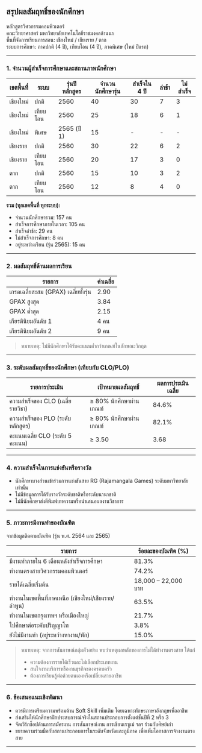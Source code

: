 ## สรุปผลสัมฤทธิ์ของนักศึกษา  

หลักสูตรวิศวกรรมคอมพิวเตอร์  
คณะวิทยาศาสตร์ มหาวิทยาลัยเทคโนโลยีราชมงคลล้านนา  
พื้นที่จัดการเรียนการสอน: เชียงใหม่ / เชียงราย / ตาก  
ระบบการศึกษา: ภาคปกติ (4 ปี), เทียบโอน (4 ปี), ภาคพิเศษ (ใหม่ ปีแรก)

---

### 1. จำนวนผู้สำเร็จการศึกษาและสถานภาพนักศึกษา

| เขตพื้นที่ | ระบบ | รุ่นปีหลักสูตร | จำนวนนักศึกษารุ่น | สำเร็จใน 4 ปี | ล่าช้า | ไม่สำเร็จ |
|-------------|-------|----------------|------------------|----------------|--------|-------------|
| เชียงใหม่   | ปกติ | 2560           | 40               | 30             | 7      | 3           |
| เชียงใหม่   | เทียบโอน | 2560         | 25               | 18             | 6      | 1           |
| เชียงใหม่   | พิเศษ | 2565 (ปี 1)    | 15               | -              | -      | -           |
| เชียงราย   | ปกติ | 2560           | 30               | 22             | 6      | 2           |
| เชียงราย   | เทียบโอน | 2560         | 20               | 17             | 3      | 0           |
| ตาก        | ปกติ | 2560           | 15               | 10             | 3      | 2           |
| ตาก        | เทียบโอน | 2560         | 12               | 8              | 4      | 0           |

**รวม (ทุกเขตพื้นที่ ทุกระบบ):**

- จำนวนนักศึกษารวม: 157 คน  
- สำเร็จการศึกษาภายในเวลา: 105 คน  
- สำเร็จล่าช้า: 29 คน  
- ไม่สำเร็จการศึกษา: 8 คน  
- อยู่ระหว่างเรียน (รุ่น 2565): 15 คน

---

### 2. ผลสัมฤทธิ์ด้านผลการเรียน

| รายการ | ค่าเฉลี่ย |
|--------|------------|
| เกรดเฉลี่ยสะสม (GPAX) เฉลี่ยทั้งรุ่น | 2.90 |
| GPAX สูงสุด | 3.84 |
| GPAX ต่ำสุด | 2.15 |
| เกียรตินิยมอันดับ 1 | 4 คน |
| เกียรตินิยมอันดับ 2 | 9 คน |

> หมายเหตุ: ไม่มีนักศึกษาได้รับคะแนนต่ำกว่าเกณฑ์ในลักษณะวิกฤต

---

### 3. ระดับผลสัมฤทธิ์ของนักศึกษา (เทียบกับ CLO/PLO)

| รายการประเมิน | เป้าหมายผลสัมฤทธิ์ | ผลการประเมินเฉลี่ย |
|----------------|----------------------|------------------------|
| ความสำเร็จของ CLO (เฉลี่ยรายวิชา) | ≥ 80% นักศึกษาผ่านเกณฑ์ | 84.6% |
| ความสำเร็จของ PLO (ระดับหลักสูตร) | ≥ 80% นักศึกษาผ่านเกณฑ์ | 82.1% |
| คะแนนเฉลี่ย CLO (ระดับ 5 คะแนน) | ≥ 3.50 | 3.68 |

---

### 4. ความสำเร็จในการแข่งขันหรือรางวัล

- นักศึกษาบางส่วนเข้าร่วมการแข่งขันสาย RG (Rajamangala Games) ระดับมหาวิทยาลัยเท่านั้น
- ไม่มีข้อมูลการได้รับรางวัลระดับชาติหรือระดับนานาชาติ
- ไม่มีนักศึกษาส่งตีพิมพ์บทความหรือนำเสนอผลงานวิชาการ

---

### 5. ภาวะการมีงานทำของบัณฑิต

จากข้อมูลติดตามบัณฑิต (รุ่น พ.ศ. 2564 และ 2565)

| รายการ | ร้อยละของบัณฑิต (%) |
|--------|------------------------|
| มีงานทำภายใน 6 เดือนหลังสำเร็จการศึกษา | 81.3% |
| ทำงานตรงสายวิศวกรรมคอมพิวเตอร์ | 74.2% |
| รายได้เฉลี่ยเริ่มต้น | 18,000 – 22,000 บาท |
| ทำงานในเขตพื้นที่ภาคเหนือ (เชียงใหม่/เชียงราย/ลำพูน) | 63.5% |
| ทำงานในเขตกรุงเทพฯ หรือเมืองใหญ่ | 21.7% |
| ไปศึกษาต่อระดับปริญญาโท | 3.8% |
| ยังไม่มีงานทำ (อยู่ระหว่างหางาน/พัก) | 15.0% |

> หมายเหตุ: จากการสัมภาษณ์กลุ่มตัวอย่าง พบว่าเหตุผลหลักของการไม่ได้ทำงานตรงสาย ได้แก่  
> - ความต้องการรายได้เร็วและไม่เลือกประเภทงาน  
> - สนใจงานบริการหรืองานธุรกิจของครอบครัว  
> - ต้องการเรียนรู้ต่อด้วยตนเองหรือเปลี่ยนสายอาชีพ  

---

### 6. ข้อเสนอแนะเชิงพัฒนา

- ควรมีการเตรียมความพร้อมด้าน Soft Skill เพิ่มเติม โดยเฉพาะทักษะภาษาอังกฤษเพื่ออาชีพ
- ส่งเสริมให้นักศึกษาฝึกประสบการณ์จริงในสถานประกอบการตั้งแต่ชั้นปีที่ 2 หรือ 3
- จัดเวิร์กช็อปด้านการสมัครงาน การสัมภาษณ์งาน การเขียนเรซูเม่ ฯลฯ ร่วมกับศิษย์เก่า
- ขยายความร่วมมือกับสถานประกอบการในระดับจังหวัดและภูมิภาค เพื่อเพิ่มโอกาสการจ้างงานตรงสาย

---
